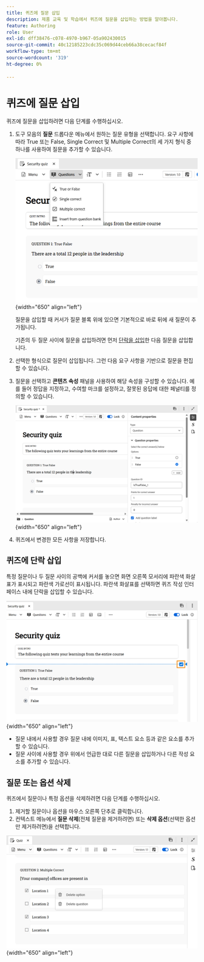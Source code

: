 ```yaml
---
title: 퀴즈에 질문 삽입
description: 제품 교육 및 학습에서 퀴즈에 질문을 삽입하는 방법을 알아봅니다.
feature: Authoring
role: User
exl-id: dff38476-c078-4970-b967-05a902430015
source-git-commit: 40c12185223cdc35c069d44ceb66a38cecacf84f
workflow-type: tm+mt
source-wordcount: '319'
ht-degree: 0%

---
```


# 퀴즈에 질문 삽입

퀴즈에 질문을 삽입하려면 다음 단계를 수행하십시오.

1. 도구 모음의 **질문** 드롭다운 메뉴에서 원하는 질문 유형을 선택합니다. 요구 사항에 따라 True 또는 False, Single Correct 및 Multiple Correct의 세 가지 형식 중 하나를 사용하여 질문을 추가할 수 있습니다.

   ![](assets/question-types.png){width="650" align="left"}

   질문을 삽입할 때 커서가 질문 블록 위에 있으면 기본적으로 바로 뒤에 새 질문이 추가됩니다.

   기존의 두 질문 사이에 질문을 삽입하려면 먼저 [단락을 삽입](#insert-paragraph-within-the-quiz)한 다음 질문을 삽입합니다.

1. 선택한 형식으로 질문이 삽입됩니다. 그런 다음 요구 사항을 기반으로 질문을 편집할 수 있습니다.

1. 질문을 선택하고 **콘텐츠 속성** 패널을 사용하여 해당 속성을 구성할 수 있습니다. 예를 들어 정답을 지정하고, 수여할 마크를 설정하고, 잘못된 응답에 대한 페널티를 정의할 수 있습니다.

   ![](assets/question-properties.png){width="650" align="left"}

1. 퀴즈에서 변경한 모든 사항을 저장합니다.

## 퀴즈에 단락 삽입

특정 질문이나 두 질문 사이의 공백에 커서를 놓으면 화면 오른쪽 모서리에 파란색 화살표가 표시되고 파란색 가로선이 표시됩니다. 파란색 화살표를 선택하면 퀴즈 작성 인터페이스 내에 단락을 삽입할 수 있습니다.

![](assets/insert-paragraph-here-arrow.png){width="650" align="left"}

- 질문 내에서 사용할 경우 질문 내에 이미지, 표, 텍스트 요소 등과 같은 요소를 추가할 수 있습니다.
- 질문 사이에 사용할 경우 위에서 언급한 대로 다른 질문을 삽입하거나 다른 작성 요소를 추가할 수 있습니다.

## 질문 또는 옵션 삭제

퀴즈에서 질문이나 특정 옵션을 삭제하려면 다음 단계를 수행하십시오.

1. 제거할 질문이나 옵션을 마우스 오른쪽 단추로 클릭합니다.
1. 컨텍스트 메뉴에서 **질문 삭제**(전체 질문을 제거하려면) 또는 **삭제 옵션**(선택한 옵션만 제거하려면)을 선택합니다.

![](assets/delete-options-lc.png){width="650" align="left"}